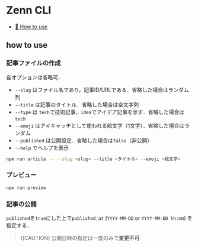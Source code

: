 # Zenn CLI

* [📘 How to use](https://zenn.dev/zenn/articles/zenn-cli-guide)

## how to use

### 記事ファイルの作成

各オプションは省略可．

* `--slug` はファイル名であり，記事ID/URLである．省略した場合はランダム列
* `--title` は記事のタイトル．省略した場合は空文字列
* `--type` は `tech`で技術記事，`idea`でアイデア記事を示す．省略した場合は`tech`
* `--emoji` はアイキャッチとして使われる絵文字（1文字）．省略した場合はランダム
* `--published` は公開設定．省略した場合は`false`（非公開）
* `--help` でヘルプを表示

```sh
npm run article -- --slug <slug> --title <タイトル> --emoji <絵文字>
```

### プレビュー

```sh
npm run preview
```

### 記事の公開

`published`を`true`にした上で`published_at` (`YYYY-MM-DD` or `YYYY-MM-DD hh:mm`) を指定する．

> ![CAUTION]
> 公開日時の指定は一度のみで**変更不可**